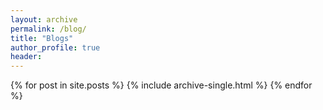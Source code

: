 ```yaml
---
layout: archive
permalink: /blog/
title: "Blogs"
author_profile: true
header:
---
```


{% for post in site.posts %}
    {% include archive-single.html %}
{% endfor %}
